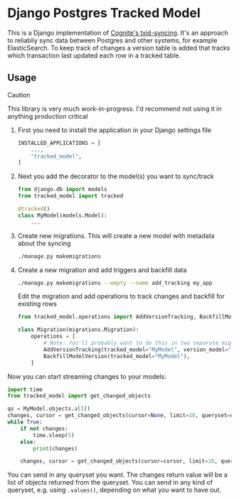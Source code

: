 # Django Postgres Tracked Model

This is a Django implementation of [Cognite's txid-syncing](https://github.com/cognitedata/txid-syncing). It's an approach to reliabliy sync data between Postgres and other systems, for example ElasticSearch. To keep track of changes a version table is added that tracks which transaction last updated each row in a tracked table.

## Usage

> [!CAUTION]
> This library is very much work-in-progress. I'd recommend not using it in anything production critical

1. First you need to install the application in your Django settings file
   ```python
   INSTALLED_APPLICATIONS = [
       ...,
       "tracked_model",
   ]
   ```
2. Next you add the decorator to the model(s) you want to sync/track
   ```python
   from django.db import models
   from tracked_model import tracked

   @tracked()
   class MyModel(models.Model):
       ...
   ```
3. Create new migrations. This will create a new model with metadata about the syncing
   ```bash
   ./manage.py makemigrations
   ```
3. Create a new migration and add triggers and backfill data
   ```bash
   ./manage.py makemigrations --empty --name add_tracking my_app
   ```
   Edit the migration and add operations to track changes and backfill for existing rows
   ```python
   from tracked_model.operations import AddVersionTracking, BackfillModelVersion
   
   class Migration(migrations.Migration):
       operations = [
           # Note: You'll probably want to do this in two separate migrations
           AddVersionTracking(tracked_model="MyModel", version_model="MyModelVersion"),
           BackfillModelVersion(tracked_model="MyModel"),
       ]
   ```

Now you can start streaming changes to your models:

```python
import time
from tracked_model import get_changed_objects

qs = MyModel.objects.all()
changes, cursor = get_changed_objects(cursor=None, limit=10, queryset=qs)
while True:
    if not changes:
        time.sleep(5)
    else:
        print(changes)

    changes, cursor = get_changed_objects(cursor=cursor, limit=10, queryset=qs)
```

You can send in any queryset you want. The changes return value will be a list of objects returned from the queryset. You can send in any kind of queryset, e.g. using `.values()`, depending on what you want to have out.
